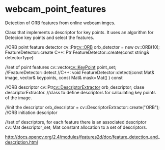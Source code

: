 # webcam_point_features
Detection of ORB features from online webcam imges.

Class that implements a descriptor for key points. It uses an algorithm for Detecion key points and select the features.

//ORB point feature detector
cv::Ptr<cv::ORB> orb_detector = new cv::ORB(10);
FeatureDetector::create
C++: Ptr<FeatureDetector> FeatureDetector::create(const string& detectorType) 

//set of point features 
cv::vector<cv::KeyPoint> point_set; 
//FeatureDetector::detect 
//C++: void FeatureDetector::detect(const Mat& image, vector<KeyPoint>& keypoints, const Mat& mask=Mat() ) const 

//ORB descriptor 
cv::Ptr<cv::DescriptorExtractor> orb_descriptor; 
clase descriptorExtractor. 
//class to define descriptors for calculating key points of the image.

//init the descriptor 
orb_descriptor = cv::DescriptorExtractor::create("ORB"); 
//ORB initiation descriptor

//set of descriptors, for each feature there is an associated descriptor
cv::Mat descriptor_set; 
Mat constant allocation to a set of descriptors.

http://docs.opencv.org/2.4/modules/features2d/doc/feature_detection_and_description.html

